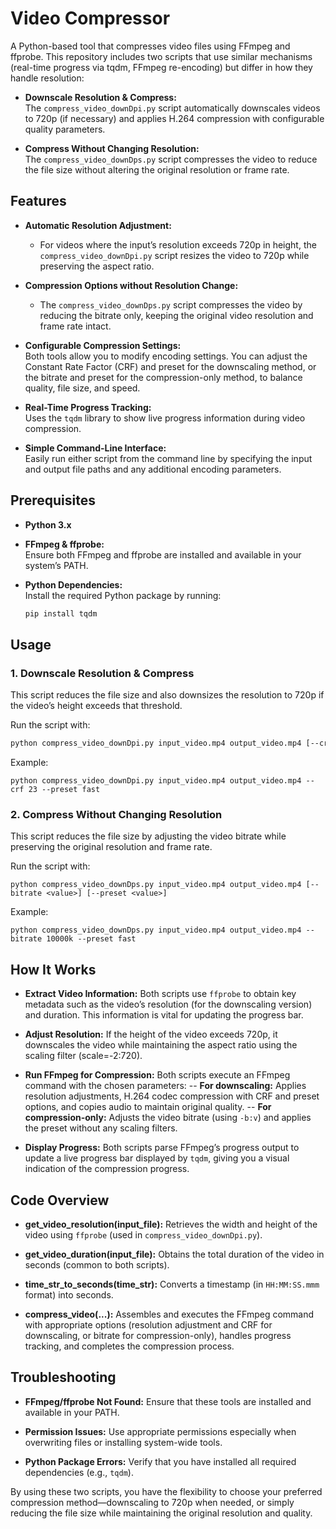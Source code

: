 # Video Compressor

A Python-based tool that compresses video files using FFmpeg and ffprobe. This repository includes two scripts that use similar mechanisms (real-time progress via tqdm, FFmpeg re-encoding) but differ in how they handle resolution:

- **Downscale Resolution & Compress:**  
  The `compress_video_downDpi.py` script automatically downscales videos to 720p (if necessary) and applies H.264 compression with configurable quality parameters.

- **Compress Without Changing Resolution:**  
  The `compress_video_downDps.py` script compresses the video to reduce the file size without altering the original resolution or frame rate.

## Features

- **Automatic Resolution Adjustment:**  
  - For videos where the input’s resolution exceeds 720p in height, the `compress_video_downDpi.py` script resizes the video to 720p while preserving the aspect ratio.
  
- **Compression Options without Resolution Change:**  
  - The `compress_video_downDps.py` script compresses the video by reducing the bitrate only, keeping the original video resolution and frame rate intact.
  
- **Configurable Compression Settings:**  
  Both tools allow you to modify encoding settings. You can adjust the Constant Rate Factor (CRF) and preset for the downscaling method, or the bitrate and preset for the compression-only method, to balance quality, file size, and speed.
  
- **Real-Time Progress Tracking:**  
  Uses the `tqdm` library to show live progress information during video compression.
  
- **Simple Command-Line Interface:**  
  Easily run either script from the command line by specifying the input and output file paths and any additional encoding parameters.

## Prerequisites

- **Python 3.x**

- **FFmpeg & ffprobe:**  
  Ensure both FFmpeg and ffprobe are installed and available in your system’s PATH.

- **Python Dependencies:**  
  Install the required Python package by running:
  ```bash
  pip install tqdm

## Usage

### 1. Downscale Resolution & Compress

This script reduces the file size and also downsizes the resolution to 720p if the video’s height exceeds that threshold.

Run the script with:
```bash
python compress_video_downDpi.py input_video.mp4 output_video.mp4 [--crf <value>] [--preset <value>]
```

Example:

```
python compress_video_downDpi.py input_video.mp4 output_video.mp4 --crf 23 --preset fast
```

### 2. Compress Without Changing Resolution
This script reduces the file size by adjusting the video bitrate while preserving the original resolution and frame rate.

Run the script with:

```
python compress_video_downDps.py input_video.mp4 output_video.mp4 [--bitrate <value>] [--preset <value>]
```

Example:

```
python compress_video_downDps.py input_video.mp4 output_video.mp4 --bitrate 10000k --preset fast
```

## How It Works
- **Extract Video Information:**
  Both scripts use `ffprobe` to obtain key metadata such as the video’s resolution (for the downscaling version) and duration. This information is vital for updating the progress bar.

- **Adjust Resolution:**
If the height of the video exceeds 720p, it downscales the video while maintaining the aspect ratio using the scaling filter (scale=-2:720).

- **Run FFmpeg for Compression:**
Both scripts execute an FFmpeg command with the chosen parameters:
-- **For downscaling:** Applies resolution adjustments, H.264 codec compression with CRF and preset options, and copies audio to maintain original quality.
-- **For compression-only:** Adjusts the video bitrate (using `-b:v`) and applies the preset without any scaling filters.

- **Display Progress:**
Both scripts parse FFmpeg’s progress output to update a live progress bar displayed by `tqdm`, giving you a visual indication of the compression progress.

## Code Overview
- **get_video_resolution(input_file):**
Retrieves the width and height of the video using `ffprobe` (used in `compress_video_downDpi.py`).

- **get_video_duration(input_file):**
Obtains the total duration of the video in seconds (common to both scripts).

- **time_str_to_seconds(time_str):**
Converts a timestamp (in `HH:MM:SS.mmm` format) into seconds.

- **compress_video(...):**
Assembles and executes the FFmpeg command with appropriate options (resolution adjustment and CRF for downscaling, or bitrate for compression-only), handles progress tracking, and completes the compression process.

## Troubleshooting
- **FFmpeg/ffprobe Not Found:**
Ensure that these tools are installed and available in your PATH.

- **Permission Issues:**
Use appropriate permissions especially when overwriting files or installing system-wide tools.

- **Python Package Errors:**
Verify that you have installed all required dependencies (e.g., `tqdm`).

By using these two scripts, you have the flexibility to choose your preferred compression method—downscaling to 720p when needed, or simply reducing the file size while maintaining the original resolution and quality.

